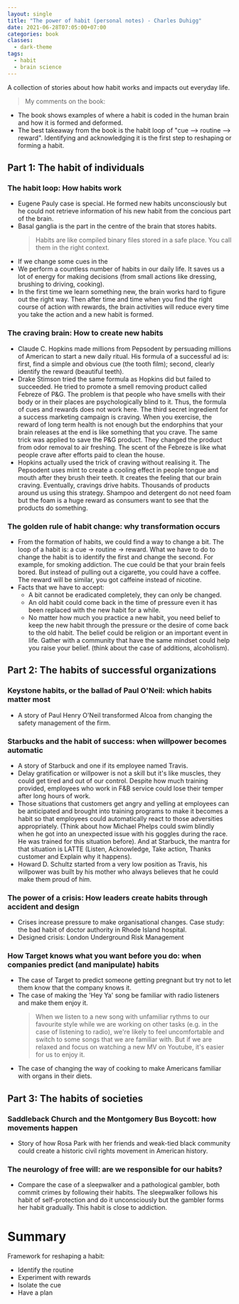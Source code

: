 ```yaml
---
layout: single
title: "The power of habit (personal notes) - Charles Duhigg"
date: 2021-06-28T07:05:00+07:00
categories: book
classes:
  - dark-theme
tags:
  - habit
  - brain science
---
```


A collection of stories about how habit works and impacts out everyday life.

> My comments on the book:
* The book shows examples of where a habit is coded in the human brain and how it is formed and deformed.
* The best takeaway from the book is the habit loop of "cue --> routine --> reward". Identifying and acknowledging it is the first step to reshaping or forming a habit.


## Part 1: The habit of individuals

### The habit loop: How habits work

* Eugene Pauly case is special. He formed new habits unconsciously but he could not retrieve information of his new habit from the concious part of the brain.
* Basal ganglia is the part in the centre of the brain that stores habits.
  >Habits are like compiled binary files stored in a safe place. You call them in the right context.
* If we change some cues in the 
* We perform a countless number of habits in our daily life. It saves us a lot of energy for making decisions (from small actions like dressing, brushing to driving, cooking).
* In the first time we learn something new, the brain works hard to figure out the right way. Then after time and time when you find the right course of action with rewards, the brain activities will reduce every time you take the action and a new habit is formed.

### The craving brain: How to create new habits
* Claude C. Hopkins made millions from Pepsodent by persuading millions of American to start a new daily ritual. His formula of a successful ad is: first, find a simple and obvious cue (the tooth film); second, clearly identify the reward (beautiful teeth).
* Drake Stimson tried the same formula as Hopkins did but failed to succeeded. He tried to promote a smell removing product called Febreze of P&G. The problem is that people who have smells with their body or in their places are psychologically blind to it. Thus, the formula of cues and rewards does not work here. The third secret ingredient for a success marketing campaign is craving. When you exercise, the reward of long term health is not enough but the endorphins that your brain releases at the end is like something that you crave. The same trick was applied to save the P&G product. They changed the product from odor removal to air freshing. The scent of the Febreze is like what people crave after efforts paid to clean the house.
* Hopkins actually used the trick of craving without realising it. The Pepsodent uses mint to create a cooling effect in people tongue and mouth after they brush their teeth. It creates the feeling that our brain craving. Eventually, cravings drive habits. Thousands of products around us using this strategy. Shampoo and detergent do not need foam but the foam is a huge reward as consumers want to see that the products do something.

### The golden rule of habit change: why transformation occurs
* From the formation of habits, we could find a way to change a bit. The loop of a habit is: a cue -> routine -> reward. What we have to do to change the habit is to identify the first and change the second. For example, for smoking addiction. The cue could be that your brain feels bored. But instead of pulling out a cigarette, you could have a coffee. The reward will be similar, you got caffeine instead of nicotine.
* Facts that we have to accept:
  * A bit cannot be eradicated completely, they can only be changed.
  * An old habit could come back in the time of pressure even it has been replaced with the new habit for a while.
  * No matter how much you practice a new habit, you need belief to keep the new habit through the pressure or the desire of come back to the old habit. The belief could be religion or an important event in life. Gather with a community that have the same mindset could help you raise your belief. (think about the case of additions, alcoholism).

## Part 2: The habits of successful organizations

### Keystone habits, or the ballad of Paul O'Neil: which habits matter most
* A story of Paul Henry O'Neil transformed Alcoa from changing the safety management of the firm.

### Starbucks and the habit of success: when willpower becomes automatic
* A story of Starbuck and one if its employee named Travis.
* Delay gratification or willpower is not a skill but it's like muscles, they could get tired and out of our control. Despite how much training provided, employees who work in F&B service could lose their temper after long hours of work.
* Those situations that customers get angry and yelling at employees can be anticipated and brought into training programs to make it becomes a habit so that employees could automatically react to those adversities appropriately. (Think about how Michael Phelps could swim blindly when he got into an unexpected issue with his goggles during the race. He was trained for this situation before). And at Starbuck, the mantra for that situation is LATTE (Listen, Acknowledge, Take action, Thanks customer and Explain why it happens).
* Howard D. Schultz started from a very low position as Travis, his willpower was built by his mother who always believes that he could make them proud of him.

### The power of a crisis: How leaders create habits through accident and design
* Crises increase pressure to make organisational changes. Case study: the bad habit of doctor authority in Rhode Island hospital.
* Designed crisis: London Underground Risk Management

### How Target knows what you want before you do: when companies predict (and manipulate) habits

* The case of Target to predict someone getting pregnant but try not to let them know that the company knows it.
* The case of making the 'Hey Ya' song be familiar with radio listeners and make them enjoy it.
  > When we listen to a new song with unfamiliar rythms to our favourite style while we are working on other tasks (e.g. in the case of listening to radio), we're likely to feel uncomfortable and switch to some songs that we are familiar with. But if we are relaxed and focus on watching a new MV on Youtube, it's easier for us to enjoy it.
* The case of changing the way of cooking to make Americans familiar with organs in their diets.

## Part 3: The habits of societies

### Saddleback Church and the Montgomery Bus Boycott: how movements happen

* Story of how Rosa Park with her friends and weak-tied black community could create a historic civil rights movement in American history.

### The neurology of free will: are we responsible for our habits?

* Compare the case of a sleepwalker and a pathological gambler, both commit crimes by following their habits. The sleepwalker follows his habit of self-protection and do it unconsciously but the gambler forms her habit gradually. This habit is close to addiction.


# Summary

Framework for reshaping a habit:
* Identify the routine
* Experiment with rewards
* Isolate the cue
* Have a plan
